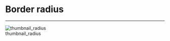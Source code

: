 
# Border radius

---

  
![thumbnail_radius](https://studio-assets.supernova.io/design-systems/27883/04e02e02-29b6-4c4b-a5b2-8fc51182d0ed.png)  
thumbnail_radius  
